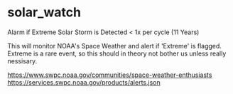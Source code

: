 # solar_watch
Alarm if Extreme Solar Storm is Detected &lt; 1x per cycle (11 Years)

This will monitor NOAA's Space Weather and alert if 'Extreme' is flagged.
Extreme is a rare event, so this should in theory not bother us unless really nessisary.

https://www.swpc.noaa.gov/communities/space-weather-enthusiasts
https://services.swpc.noaa.gov/products/alerts.json
